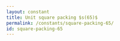```yaml
---
layout: constant
title: Unit square packing $s(65)$
permalink: /constants/square-packing-65/
id: square-packing-65
---
```


